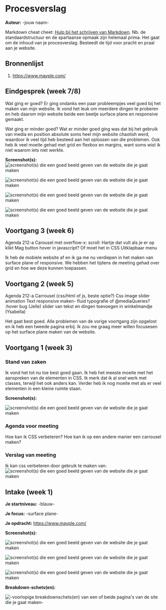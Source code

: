# Procesverslag
**Auteur:** -jouw naam-

Markdown cheat cheet: [Hulp bij het schrijven van Markdown](https://github.com/adam-p/markdown-here/wiki/Markdown-Cheatsheet). Nb. de standaardstructuur en de spartaanse opmaak zijn helemaal prima. Het gaat om de inhoud van je procesverslag. Besteedt de tijd voor pracht en praal aan je website.



## Bronnenlijst
1. https://www.mayple.com/




## Eindgesprek (week 7/8)

Wat ging er goed?
Er ging ondanks een paar probleempjes veel goed bij het maken van mijn website. Ik vond het leuk om meerdere dingen te proberen en heb daarom mijn website beide een beetje surface plane en responsive gemaakt. 

Wat ging er minder goed?
Wat er minder goed ging was dat bij het gebruik van media en position absolute soms heel mijn website chaotish werd, waardoor ik veel tijd heb besteed aan het oplossen van die problemen. Ook heb ik veel moeite gehad met grid en flexbox en margins, want soms wist ik niet waarom iets niet werkte. 

**Screenshot(s):**
![screenshot(s) die een goed beeld geven van de website die je gaat maken](images/eindresultaat1.png)

![screenshot(s) die een goed beeld geven van de website die je gaat maken](images/eindresultaat2.png)

![screenshot(s) die een goed beeld geven van de website die je gaat maken](images/eindresultaat3.png)

![screenshot(s) die een goed beeld geven van de website die je gaat maken](images/eindresultaat4.png)



## Voortgang 3 (week 6)

Agenda 212-a
Carousel met overflow-x: scroll: 
Hartje dat vult als je er op klikt 
Mag button hover in javascript? Of moet het in CSS
Uitklapbaar menu

Ik heb de mobiele website af en ik ga me nu verdiepen in het maken van surface plane of responsive. We hebben het tijdens de meeting gehad over grid en hoe we deze kunnen toepassen. 



## Voortgang 2 (week 5)

Agenda 212-a
Carrousel (css/html of js, beste optie?) 
Css image slider animation 
Text responsive maken- fluid typografie of @mediaQueries? 
:hover bug (Jelle)
slider van tekst en dingen toevoegen in winkelmandje (Ysabella)

Het gaat best goed. Alle problemen van de vorige voortgang zijn opgelost en ik heb een tweede pagina erbij. Ik zou me graag meer willen focusesen op het surface plane maken van de website. 



## Voortgang 1 (week 3)

### Stand van zaken

Ik vond het tot nu toe best goed gaan. Ik heb het meeste moeite met het aanspreken van de elementen in CSS. Ik merk dat ik al snel werk met classes, terwijl het ook anders kan. Verder heb ik nog moeite met als er veel elementen in een kleine ruimte staan. 

**Screenshot(s):**

![screenshot(s) die een goed beeld geven van de website die je gaat maken](images/img4.png)


### Agenda voor meeting

Hoe kan ik CSS verbeteren?
Hoe kan ik op een andere manier een carrousel maken?

### Verslag van meeting

Ik kan css verbeteren door gebruik te maken van:
![screenshot(s) die een goed beeld geven van de website die je gaat maken](images/css.png)



## Intake (week 1)

**Je startniveau:** -blauw-

**Je focus:** -surface plane-

**Je opdracht:** https://www.mayple.com/

**Screenshot(s):**

![screenshot(s) die een goed beeld geven van de website die je gaat maken](images/img1.png)

![screenshot(s) die een goed beeld geven van de website die je gaat maken](images/img2.png)

![screenshot(s) die een goed beeld geven van de website die je gaat maken](images/img3.png)


**Breakdown-schets(en):**

![-voorlopige breakdownschets(en) van een of beide pagina's van de site die je gaat maken-](images/breakdownschets.png)
